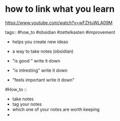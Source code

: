 # how to link what you learn
<https://www.youtube.com/watch?v=wFZHuWLA09M>

tags::
#how_to #obsidian #zettelkasten #improvement 
- helps you create new ideas

- a way to take notes (obsidian)
- "is good " write it down
- "is intresting" write it down
- "feels important write it down"

#How_to ::
- take notes
- tag your notes
- which one of your notes are worth keeping
- 



